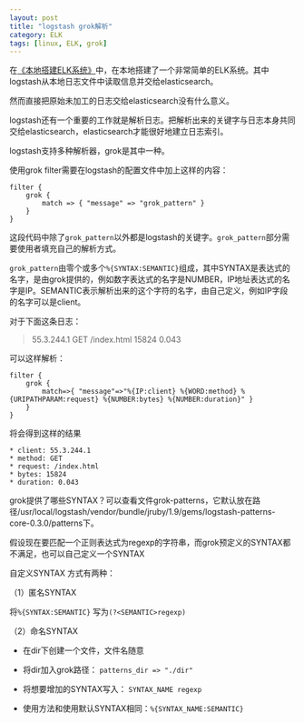 ```yaml
---
layout: post
title: "logstash grok解析"
category: ELK
tags: [linux, ELK, grok]
---
```


在<a href="/elk/2016-01/set-up-ELK-locally.html">《本地搭建ELK系统》</a>中，在本地搭建了一个非常简单的ELK系统。其中logstash从本地日志文件中读取信息并交给elasticsearch。

然而直接把原始未加工的日志交给elasticsearch没有什么意义。

logstash还有一个重要的工作就是解析日志。把解析出来的关键字与日志本身共同交给elasticsearch，elasticsearch才能很好地建立日志索引。

logstash支持多种解析器，grok是其中一种。

<!-- more -->

使用grok filter需要在logstash的配置文件中加上这样的内容：

```
filter {
    grok {
        match => { "message" => "grok_pattern" }
    }
}
```
这段代码中除了`grok_pattern`以外都是logstash的关键字。`grok_pattern`部分需要使用者填充自己的解析方式。

`grok_pattern`由零个或多个`%{SYNTAX:SEMANTIC}`组成，其中SYNTAX是表达式的名字，是由grok提供的，例如数字表达式的名字是NUMBER，IP地址表达式的名字是IP。SEMANTIC表示解析出来的这个字符的名字，由自己定义，例如IP字段的名字可以是client。

对于下面这条日志：
 > 55.3.244.1 GET /index.html 15824 0.043

可以这样解析：

```
filter {
    grok {
        match=>{ "message"=>"%{IP:client} %{WORD:method} %{URIPATHPARAM:request} %{NUMBER:bytes} %{NUMBER:duration}" }
    }
}
```
将会得到这样的结果

	* client: 55.3.244.1
	* method: GET
	* request: /index.html
	* bytes: 15824
	* duration: 0.043

grok提供了哪些SYNTAX？可以查看文件grok-patterns，它默认放在路径/usr/local/logstash/vendor/bundle/jruby/1.9/gems/logstash-patterns-core-0.3.0/patterns下。

假设现在要匹配一个正则表达式为regexp的字符串，而grok预定义的SYNTAX都不满足，也可以自己定义一个SYNTAX

自定义SYNTAX 方式有两种：

（1）匿名SYNTAX

将`%{SYNTAX:SEMANTIC}` 写为`(?<SEMANTIC>regexp)`

（2）命名SYNTAX

 - 在dir下创建一个文件，文件名随意

 - 将dir加入grok路径： `patterns_dir => "./dir"`

 - 将想要增加的SYNTAX写入： `SYNTAX_NAME regexp`

 - 使用方法和使用默认SYNTAX相同：`%{SYNTAX_NAME:SEMANTIC}`
